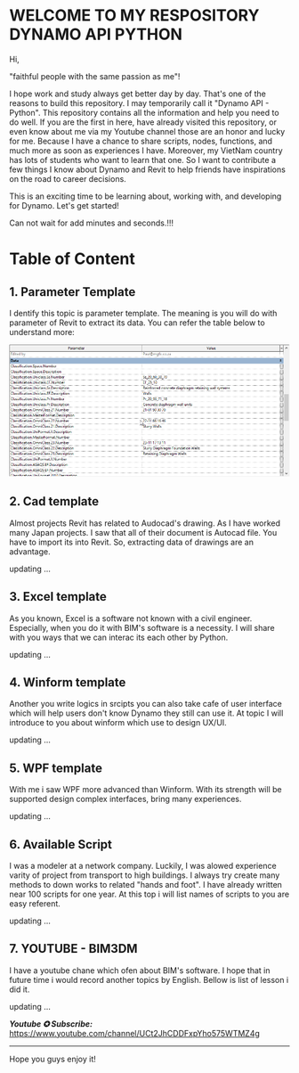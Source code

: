 # WELCOME TO MY RESPOSITORY DYNAMO API PYTHON

Hi,

"faithful people with the same passion as me"!

I hope work and study always get better day by day. That's one of the reasons to build this repository. I may temporarily call it "Dynamo API - Python". This repository contains all the information and help you need to do well. If you are the first in here, have already visited this repository, or even know about me via my Youtube channel those are an honor and lucky for me. Because I have a chance to share scripts, nodes, functions, and much more as soon as experiences I have. Moreover, my VietNam country has lots of students who want to learn that one. So I want to contribute a few things I know about Dynamo and Revit to help friends have inspirations on the road to career decisions.

This is an exciting time to be learning about, working with, and developing for Dynamo. Let's get started!

Can not wait for add minutes and seconds.!!!

# Table of Content

## 1. Parameter Template

I dentify this topic is parameter template. The meaning is you will do with parameter of Revit to extract its data. You can refer the table below to understand more:

![1668223509830](image/README/1668223509830.png)

## 2. Cad template

Almost projects Revit has related to Audocad's drawing. As I have worked many Japan projects. I saw that all of their document is Autocad file. You have to import its into Revit. So, extracting data of drawings are an advantage.

updating ...

## 3. Excel template

As you known, Excel is a software not known with a civil engineer. Especially, when you do it with BIM's software is a necessity. I will share with you ways that we can interac its each other by Python.

updating ...

## 4. Winform template

Another you write logics in srcipts you can also take cafe of user interface which will help users don't know Dynamo they still can use it. At topic I will introduce to you about winform which use to design UX/UI.

updating ...

## 5. WPF template

With me i saw WPF more advanced than Winform. With its strength  will be supported design complex interfaces, bring many experiences.

updating ...

## 6. Available Script

I was a modeler at a network company. Luckily, I was alowed experience varity of project from transport to high buildings. I always try create many methods to down works to related "hands and foot". I have already written near 100 scripts for one year. At this top i will list names of scripts to you are easy referent.

updating ...

## 7. YOUTUBE - BIM3DM

I have a youtube chane which ofen about BIM's software. I hope that in future time i would record another topics by English. Bellow is list of lesson i did it.

updating ...

**_Youtube ✪ Subscribe:_** https://www.youtube.com/channel/UCt2JhCDDFxpYho575WTMZ4g

---

Hope you guys enjoy it!
